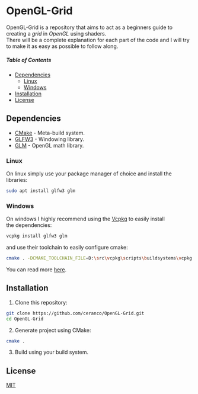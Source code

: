 # OpenGL-Grid

OpenGL-Grid is a repository that aims to act as a beginners guide to creating a *grid* in *OpenGL* using shaders.  
There will be a complete explanation for each part of the code and I will try to make it as easy as possible to follow along.


##### Table of Contents  
* [Dependencies](#dependencies)  
  * [Linux](#linux)
  * [Windows](#windows)
* [Installation](#installation)
* [License](#license)

<a name="dependencies"/>

## Dependencies

* [CMake](https://cmake.org/) - Meta-build system.
* [GLFW3](https://www.glfw.org/) - Windowing library.
* [GLM](https://glm.g-truc.net/) - OpenGL math library.

<a name="linux"/>

### Linux

On linux simply use your package manager of choice and install the libraries:

```bash
sudo apt install glfw3 glm
```

<a name="windows"/>

### Windows

On windows I highly recommend using the [Vcpkg](https://github.com/microsoft/vcpkg) to easily install  
the dependencies:

``` bash
vcpkg install glfw3 glm
```

and use their toolchain to easily configure cmake:

``` bash
cmake . -DCMAKE_TOOLCHAIN_FILE=D:\src\vcpkg\scripts\buildsystems\vcpkg.cmake
```
You can read more [here](https://github.com/microsoft/vcpkg/blob/master/docs/examples/installing-and-using-packages.md).

<a name="installation"/>

## Installation

1. Clone this repository:

```bash
git clone https://github.com/ceranco/OpenGL-Grid.git
cd OpenGL-Grid
```

2. Generate project using CMake:

```bash
cmake .
```

3. Build using your build system.

<a name="license"/>

## License
[MIT](https://choosealicense.com/licenses/mit/)



